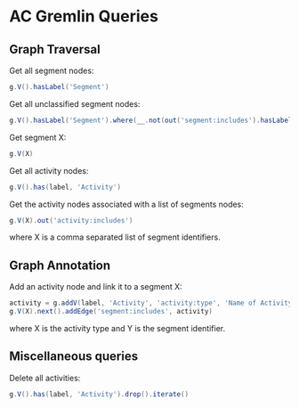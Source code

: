 # AC Gremlin Queries

## Graph Traversal

Get all segment nodes:
```groovy
g.V().hasLabel('Segment')
```

Get all unclassified segment nodes:
```groovy
g.V().hasLabel('Segment').where(__.not(out('segment:includes').hasLabel('Activity')))
```

Get segment X:
```groovy
g.V(X)
```

Get all activity nodes:
```groovy
g.V().has(label, 'Activity')
```

Get the activity nodes associated with a list of segments nodes:
```groovy
g.V(X).out('activity:includes')
```

where X is a comma separated list of segment identifiers.

## Graph Annotation

Add an activity node and link it to a segment X:
```groovy
activity = g.addV(label, 'Activity', 'activity:type', 'Name of Activity in APT Grammar')
g.V(X).next().addEdge('segment:includes', activity)
```
where X is the activity type and Y is the segment identifier.

## Miscellaneous queries

Delete all activities:
```groovy
g.V().has(label, 'Activity').drop().iterate()
```
